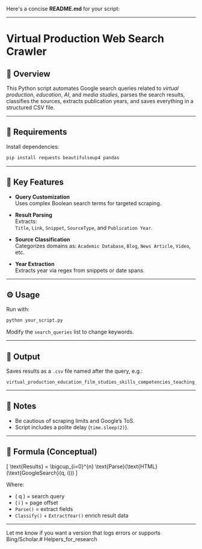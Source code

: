 Here's a concise **README.md** for your script:

---

# Virtual Production Web Search Crawler

## 🧠 Overview

This Python script automates Google search queries related to *virtual production*, *education*, *AI*, and *media studies*, parses the search results, classifies the sources, extracts publication years, and saves everything in a structured CSV file.

---

## 🔧 Requirements

Install dependencies:

```bash
pip install requests beautifulsoup4 pandas
```

---

## 📌 Key Features

- **Query Customization**  
  Uses complex Boolean search terms for targeted scraping.

- **Result Parsing**  
  Extracts:  
  `Title`, `Link`, `Snippet`, `SourceType`, and `Publication Year`.

- **Source Classification**  
  Categorizes domains as:
  `Academic Database`, `Blog`, `News Article`, `Video`, etc.

- **Year Extraction**  
  Extracts year via regex from snippets or date spans.

---

## ⚙️ Usage

Run with:

```bash
python your_script.py
```

Modify the `search_queries` list to change keywords.

---

## 📄 Output

Saves results as a `.csv` file named after the query, e.g.:

```
virtual_production_education_film_studies_skills_competencies_teaching_AI.csv
```

---

## 🚨 Notes

- Be cautious of scraping limits and Google’s ToS.
- Script includes a polite delay (`time.sleep(2)`).

---

## 📐 Formula (Conceptual)

\[
\text{Results} = \bigcup_{i=0}^{n} \text{Parse}(\text{HTML}(\text{GoogleSearch}(q, i)))
\]

Where:
- \( q \) = search query  
- \( i \) = page offset  
- `Parse()` = extract fields  
- `Classify()` + `ExtractYear()` enrich result data  

---

Let me know if you want a version that logs errors or supports Bing/Scholar.# Helpers_for_research
